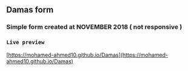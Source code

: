 ## Damas form

### Simple form created at NOVEMBER 2018 ( not responsive )

### `Live preview`

[https://mohamed-ahmed10.github.io/Damas](https://mohamed-ahmed10.github.io/Damas)
